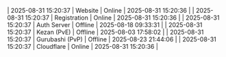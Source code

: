 | 2025-08-31 15:20:37 | Website | Online | 2025-08-31 15:20:36 |
| 2025-08-31 15:20:37 | Registration | Online | 2025-08-31 15:20:36 |
| 2025-08-31 15:20:37 | Auth Server | Offline | 2025-08-18 09:33:31 |
| 2025-08-31 15:20:37 | Kezan (PvE) | Offline | 2025-08-03 17:58:02 |
| 2025-08-31 15:20:37 | Gurubashi (PvP) | Offline | 2025-08-23 21:44:06 |
| 2025-08-31 15:20:37 | Cloudflare | Online | 2025-08-31 15:20:36 |
